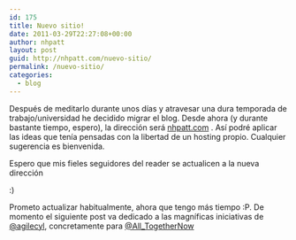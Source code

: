 ```yaml
---
id: 175
title: Nuevo sitio!
date: 2011-03-29T22:27:08+00:00
author: nhpatt
layout: post
guid: http://nhpatt.com/nuevo-sitio/
permalink: /nuevo-sitio/
categories:
  - blog
---
```

Después de meditarlo durante unos días y atravesar una dura temporada de trabajo/universidad he decidido migrar el blog. Desde ahora (y durante bastante tiempo, espero), la dirección será [nhpatt.com](http://nhpatt.com) . Así podré aplicar las ideas que tenía pensadas con la libertad de un hosting propio. Cualquier sugerencia es bienvenida.

Espero que mis fieles seguidores del reader se actualicen a la nueva dirección

:)

Prometo actualizar habitualmente, ahora que tengo más tiempo :P. De momento el siguiente post va dedicado a las magníficas iniciativas de [@agilecyl](https://twitter.com/agilecyl), concretamente para [@All_TogetherNow](https://twitter.com/All_TogetherNow)

